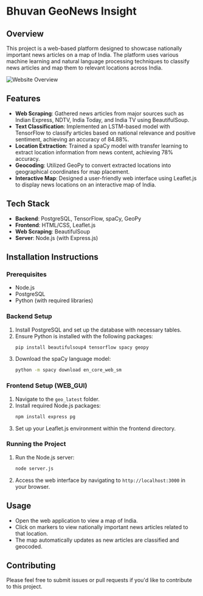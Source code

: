 # Bhuvan GeoNews Insight

## Overview
This project is a web-based platform designed to showcase nationally important news articles on a map of India. The platform uses various machine learning and natural language processing techniques to classify news articles and map them to relevant locations across India.

![Website Overview](image/link.png)

## Features
- **Web Scraping**: Gathered news articles from major sources such as Indian Express, NDTV, India Today, and India TV using BeautifulSoup.
- **Text Classification**: Implemented an LSTM-based model with TensorFlow to classify articles based on national relevance and positive sentiment, achieving an accuracy of 84.88%.
- **Location Extraction**: Trained a spaCy model with transfer learning to extract location information from news content, achieving 78% accuracy.
- **Geocoding**: Utilized GeoPy to convert extracted locations into geographical coordinates for map placement.
- **Interactive Map**: Designed a user-friendly web interface using Leaflet.js to display news locations on an interactive map of India.

## Tech Stack
- **Backend**: PostgreSQL, TensorFlow, spaCy, GeoPy
- **Frontend**: HTML/CSS, Leaflet.js
- **Web Scraping**: BeautifulSoup
- **Server**: Node.js (with Express.js)

## Installation Instructions

### Prerequisites
- Node.js
- PostgreSQL
- Python (with required libraries)

### Backend Setup
1. Install PostgreSQL and set up the database with necessary tables.
2. Ensure Python is installed with the following packages:
    ```bash
    pip install beautifulsoup4 tensorflow spacy geopy
    ```
3. Download the spaCy language model:
    ```bash
    python -m spacy download en_core_web_sm
    ```

### Frontend Setup (WEB_GUI)

1. Navigate to the `geo_latest` folder.
2. Install required Node.js packages:
    ```bash
    npm install express pg
    ```
3. Set up your Leaflet.js environment within the frontend directory.

### Running the Project
1. Run the Node.js server:
    ```bash
    node server.js
    ```
2. Access the web interface by navigating to `http://localhost:3000` in your browser.

## Usage
- Open the web application to view a map of India.
- Click on markers to view nationally important news articles related to that location.
- The map automatically updates as new articles are classified and geocoded.

## Contributing
Please feel free to submit issues or pull requests if you'd like to contribute to this project.
